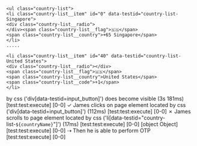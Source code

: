  ```
 <ul class="country-list">
<li class="country-list__item" id="0" data-testid="country-list-Singapore">
 <div class="country-list__radio">
</div><span class="country-list__flag">🇸🇬</span>
<span class="country-list__country">+65 Singapore</span>
</li>
.....

<li class="country-list__item" id="40" data-testid="country-list-United States">
<div class="country-list__radio"></div>
<span class="country-list__flag">🇺🇸</span>
<span class="country-list__country">United States</span>
<span class="country-list__code">+1</span>
</li>
```
 
 
 
 by css ('div[data-testid=input_button]') does become visible (3s 181ms)
[test:test:execute] [0-0]       ✓ James clicks on page element located by css ('div[data-testid=input_button]') (112ms)
[test:test:execute] [0-0]       ✗ James scrolls to page element located by css ('li[data-testid="country-list-`${countryName}`"]') (17ms)
[test:test:execute] [0-0]         [object Object]
[test:test:execute] [0-0]   ⇢ Then he is able to perform OTP
[test:test:execute] [0-0] 
